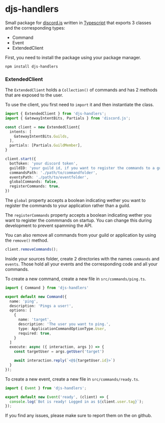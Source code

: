 # djs-handlers

Small package for [discord.js](https://discord.js.org/#/) written in [Typescript](https://www.typescriptlang.org/) that exports 3 classes and the corresponding types:

- Command
- Event
- ExtendedClient

First, you need to install the package using your package manager.

```bash
npm install djs-handlers
```

### ExtendedClient

The `ExtendedClient` holds a `Collection()` of commands and has 2 methods that are exposed to the user.

To use the client, you first need to `import` it and then instantiate the class.

```ts
import { ExtendedClient } from 'djs-handlers';
import { GatewayIntentBits, Partials } from 'discord.js';

const client = new ExtendedClient{
  intents: [
    GatewayIntentBits.Guilds,
  ],
  partials: [Partials.GuildMember],
}

client.start({
  botToken: 'your discord token',
  guildID: 'your guild id, if you want to register the commands to a guild',
  commandsPath: './path/to/commandfolder',
  eventsPath: './path/to/eventfolder',
  globalCommands: false,
  registerCommands: true,
})
```

The `global` property accepts a boolean indicating wether you want to register the commands to your application rather than a guild.

The `registerCommands` property accepts a boolean indicating wether you want to register the commmands on startup. You can change this during development to prevent spamming the API.

You can also remove all commands from your guild or application by using the `remove()` method.

```ts
client.removeCommands();
```

Inside your sources folder, create 2 directories with the names `commands` and `events`. Those hold all your events and the corresponding code and all your commands.

To create a new command, create a new file in `src/commands/ping.ts`.

```ts
import { Command } from 'djs-handlers'

export default new Command({
  name: 'ping',
  description: 'Pings a user!',
  options: [
    {
      name: 'target',
      description: 'The user you want to ping.',
      type: ApplicationCommandOptionType.User,
      required: true,
    }
  ]
  execute: async ({ interaction, args }) => {
    const targetUser = args.getUser('target')

    await interaction.reply(`<@${targetUser.id}>`)
  }
});
```

To create a new event, create a new file in `src/commands/ready.ts`.

```ts
import { Event } from 'djs-handlers';

export default new Event('ready', (client) => {
  console.log(`Bot is ready! Logged in as ${client.user.tag}`);
});
```

If you find any issues, please make sure to report them on the on github.
